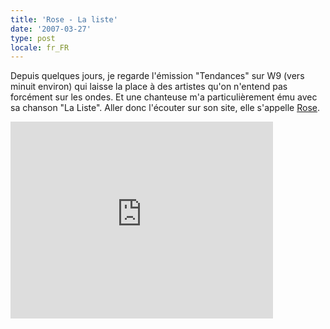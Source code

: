 ```yaml
---
title: 'Rose - La liste'
date: '2007-03-27'
type: post
locale: fr_FR
---
```


Depuis quelques jours, je regarde l'émission "Tendances" sur W9 (vers minuit environ) qui laisse la place à des artistes qu'on n'entend pas forcément sur les ondes. Et une chanteuse m'a particulièrement ému avec sa chanson "La Liste". Aller donc l'écouter sur son site, elle s'appelle [Rose](http://www.rose-lesite.fr/).

<!-- more -->

<div class="videoWrapper">
  <iframe width="420" height="315" src="https://www.youtube-nocookie.com/embed/sD33vZsClgs" frameborder="0" allow="autoplay; encrypted-media" allowfullscreen></iframe>
</div>
